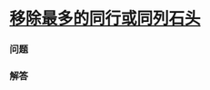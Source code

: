 # [移除最多的同行或同列石头](https://leetcode-cn.com/problems/most-stones-removed-with-same-row-or-column)

### 问题

### 解答

```

```

